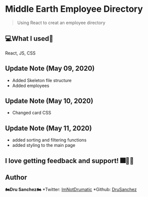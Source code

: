 # Middle Earth Employee Directory

>Using React to creat an employee directory

## 💻What I used💽
React, JS, CSS

## Update Note (May 09, 2020)
- Added Skeleton file structure
- Added employees

## Update Note (May 10, 2020)
- Changed card CSS


## Update Note (May 11, 2020)
- added sorting and filtering functions
- added styling to the main page



## I love getting feedback and support! 🎆🎇🎈

## Author

**🏍Dru Sanchez🏍**
*Twitter: [ImNotDrumatic](https://twitter.com/ImNotDrumatic)
*Github:  [DruSanchez](https://github.com/Drubaloo)
